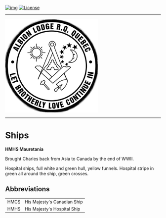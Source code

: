 <!-- ENTETE -->
[![img](https://img.shields.io/badge/Cycle%20de%20Vie-Édition-339999)](https://franc-maconnerie.ca)
[![License](https://img.shields.io/badge/Licence-MIT-blue)](LICENSE)

---

<div>
    <a target="_blank" href="https://franc-maconnerie.ca">
      <img src="./images/common/logo.png" alt="Julio Torres Freemasonry" width="300"/>
    </a>
</div>

--- 

<!-- FIN ENTETE -->

# **Ships**

**HMHS Mauretania**

Brought Charles back from Asia to Canada by the end of WWII. 

Hospital ships, full white and green hull, yellow funnels. Hospital stripe in green all around the ship, green crosses. 





## Abbreviations 

|||
|---|---|
|HMCS| His Majesty's Canadian Ship |
|HMHS| His Majesty's Hospital Ship |
